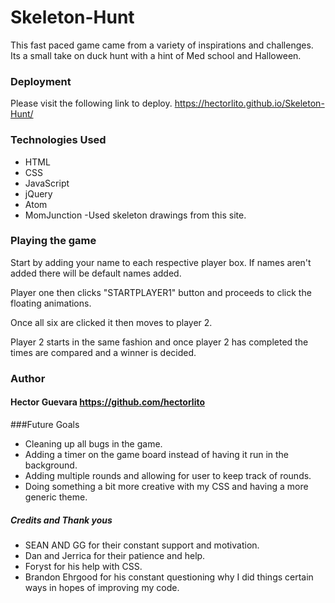# Skeleton-Hunt
This fast paced game came from a variety of inspirations and challenges. Its a small take on duck hunt with a hint of Med school and Halloween.

### Deployment
Please visit the following link to deploy. https://hectorlito.github.io/Skeleton-Hunt/

### Technologies Used
- HTML
- CSS
- JavaScript
- jQuery
- Atom
- MomJunction -Used skeleton drawings from this site.

### Playing the game
Start by adding your name to each respective player box.
If names aren't added there will be default names added.

Player one then clicks "STARTPLAYER1" button and proceeds to click the floating animations.

Once all six are clicked it then moves to player 2.

Player 2 starts in the same fashion and once player 2 has completed the times are compared and a winner is decided.

### Author
#### Hector Guevara https://github.com/hectorlito

###Future Goals
- Cleaning up all bugs in the game.
- Adding a timer on the game board instead of having it run in the background.
- Adding multiple rounds and allowing for user to keep track of rounds.
- Doing something a bit more creative with my CSS and having a more generic theme.


##### Credits and Thank yous
- SEAN AND GG for their constant support and motivation.
- Dan and Jerrica for their patience and help.
- Foryst for his help with CSS.
- Brandon Ehrgood for his constant questioning why I did things certain ways in hopes of improving my code.
